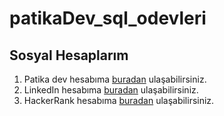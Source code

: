 # __patikaDev_sql_odevleri__
## Sosyal Hesaplarım
1. Patika dev hesabıma [buradan](https://app.patika.dev/DargaHasanBasri) ulaşabilirsiniz.
2. LinkedIn hesabıma [buradan](https://www.linkedin.com/in/hasan-basri-darga-5240651b4/) ulaşabilirsiniz.
3. HackerRank hesabıma [buradan](https://www.hackerrank.com/dargahasanbasri) ulaşabilirsiniz.